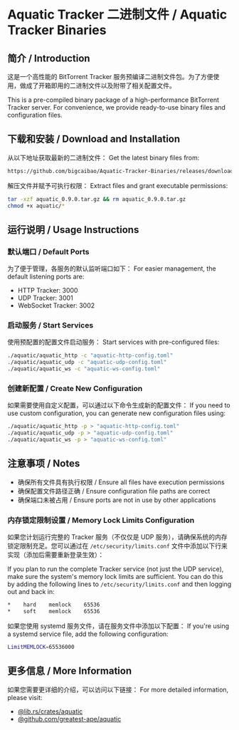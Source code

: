 # Aquatic Tracker 二进制文件 / Aquatic Tracker Binaries

## 简介 / Introduction

这是一个高性能的 BitTorrent Tracker 服务预编译二进制文件包。为了方便使用，做成了开箱即用的二进制文件以及附带了相关配置文件。

This is a pre-compiled binary package of a high-performance BitTorrent Tracker server. For convenience, we provide ready-to-use binary files and configuration files.

## 下载和安装 / Download and Installation

从以下地址获取最新的二进制文件：
Get the latest binary files from:
```bash
https://github.com/bigcaibao/Aquatic-Tracker-Binaries/releases/download/0.9.0/aquatic_0.9.0.tar.gz
```

解压文件并赋予可执行权限：
Extract files and grant executable permissions:

```bash
tar -xzf aquatic_0.9.0.tar.gz && rm aquatic_0.9.0.tar.gz
chmod +x aquatic/*
```

## 运行说明 / Usage Instructions

### 默认端口 / Default Ports

为了便于管理，各服务的默认监听端口如下：
For easier management, the default listening ports are:

- HTTP Tracker: 3000
- UDP Tracker: 3001
- WebSocket Tracker: 3002

### 启动服务 / Start Services

使用预配置的配置文件启动服务：
Start services with pre-configured files:

```bash
./aquatic/aquatic_http -c "aquatic-http-config.toml"
./aquatic/aquatic_udp -c "aquatic-udp-config.toml"
./aquatic/aquatic_ws -c "aquatic-ws-config.toml"
```

### 创建新配置 / Create New Configuration

如果需要使用自定义配置，可以通过以下命令生成新的配置文件：
If you need to use custom configuration, you can generate new configuration files using:

```bash
./aquatic/aquatic_http -p > "aquatic-http-config.toml"
./aquatic/aquatic_udp -p > "aquatic-udp-config.toml"
./aquatic/aquatic_ws -p > "aquatic-ws-config.toml"
```

## 注意事项 / Notes

- 确保所有文件具有执行权限 / Ensure all files have execution permissions
- 确保配置文件路径正确 / Ensure configuration file paths are correct
- 确保端口未被占用 / Ensure ports are not in use by other applications

### 内存锁定限制设置 / Memory Lock Limits Configuration

如果您计划运行完整的 Tracker 服务（不仅仅是 UDP 服务），请确保系统的内存锁定限制充足。您可以通过在 `/etc/security/limits.conf` 文件中添加以下行来实现（添加后需要重新登录生效）：

If you plan to run the complete Tracker service (not just the UDP service), make sure the system's memory lock limits are sufficient. You can do this by adding the following lines to `/etc/security/limits.conf` and then logging out and back in:

```bash
*    hard    memlock    65536
*    soft    memlock    65536
```

如果您使用 systemd 服务文件，请在服务文件中添加以下配置：
If you're using a systemd service file, add the following configuration:

```bash
LimitMEMLOCK=65536000
```

## 更多信息 / More Information

如果您需要更详细的介绍，可以访问以下链接：
For more detailed information, please visit:

- [@lib.rs/crates/aquatic](https://lib.rs/crates/aquatic)
- [@github.com/greatest-ape/aquatic](https://github.com/greatest-ape/aquatic)
